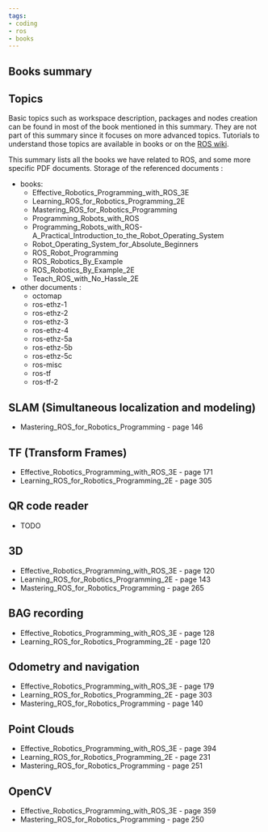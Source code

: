 ```yaml
---
tags:
- coding
- ros
- books
---
```

## Books summary
## Topics

Basic topics such as workspace description, packages and nodes creation can be found in most of the book mentioned in this summary. They are not part of this summary since it focuses on more advanced topics. Tutorials to understand those topics are available in books or on the [ROS wiki](http://wiki.ros.org/ROS/Tutorials).

This summary lists all the books we have related to ROS, and some more specific PDF documents. Storage of the referenced documents :

- books:
  - Effective_Robotics_Programming_with_ROS_3E
  - Learning_ROS_for_Robotics_Programming_2E
  - Mastering_ROS_for_Robotics_Programming
  - Programming_Robots_with_ROS
  - Programming_Robots_with_ROS-A_Practical_Introduction_to_the_Robot_Operating_System
  - Robot_Operating_System_for_Absolute_Beginners
  - ROS_Robot_Programming
  - ROS_Robotics_By_Example
  - ROS_Robotics_By_Example_2E
  - Teach_ROS_with_No_Hassle_2E
- other documents :
  - octomap
  - ros-ethz-1
  - ros-ethz-2
  - ros-ethz-3
  - ros-ethz-4
  - ros-ethz-5a
  - ros-ethz-5b
  - ros-ethz-5c
  - ros-misc
  - ros-tf
  - ros-tf-2

## SLAM (Simultaneous localization and modeling)

- Mastering_ROS_for_Robotics_Programming - page 146

## TF (Transform Frames)

- Effective_Robotics_Programming_with_ROS_3E - page 171
- Learning_ROS_for_Robotics_Programming_2E - page 305

## QR code reader

-   TODO

## 3D

- Effective_Robotics_Programming_with_ROS_3E - page 120
- Learning_ROS_for_Robotics_Programming_2E - page 143
- Mastering_ROS_for_Robotics_Programming - page 265

## BAG recording

- Effective_Robotics_Programming_with_ROS_3E - page 128
- Learning_ROS_for_Robotics_Programming_2E - page 120

## Odometry and navigation

- Effective_Robotics_Programming_with_ROS_3E - page 179
- Learning_ROS_for_Robotics_Programming_2E - page 303
- Mastering_ROS_for_Robotics_Programming - page 140

## Point Clouds

- Effective_Robotics_Programming_with_ROS_3E - page 394
- Learning_ROS_for_Robotics_Programming_2E - page 231
- Mastering_ROS_for_Robotics_Programming - page 251

## OpenCV

- Effective_Robotics_Programming_with_ROS_3E - page 359
- Mastering_ROS_for_Robotics_Programming - page 250
